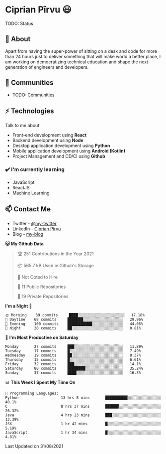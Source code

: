 # Ciprian Pîrvu 😃

TODO: Status

## 🧐 About

Apart from having the super-power of sitting on a desk and code for more than 24 hours just to deliver something that will make world a better place, I am working on democratizing technical education and shape the next generation of engineers and developers.

## 👯 Communities

-   TODO: Communities

## ⚡ Technologies

Talk to me about

-   Front-end development using **React**
-   Backend development using **Node**
-   Desktop application development using **Python**
-   Mobile application development using **Android (Kotlin)**
-   Project Management and CD/CI using **Github**

### ✔️ I'm currently learning

-   JavaScript
-   ReactJS
-   Machine Learning

## 📫 Contact Me

-   Twitter - [@my-twitter]()
-   LinkedIn - [Ciprian Pîrvu](https://www.linkedin.com/in/p%C3%AErvu-ciprian-cristian-4415991b1/)
-   Blog - [my-blog]()

<!--START_SECTION:waka-->
**🐱 My Github Data** 

> 🏆 251 Contributions in the Year 2021
 > 
> 📦 565.7 kB Used in Github's Storage 
 > 
> 🚫 Not Opted to Hire
 > 
> 📜 11 Public Repositories 
 > 
> 🔑 19 Private Repositories  
 > 
**I'm a Night 🦉** 

```text
🌞 Morning    39 commits     ████░░░░░░░░░░░░░░░░░░░░░   17.18% 
🌆 Daytime    68 commits     ███████░░░░░░░░░░░░░░░░░░   29.96% 
🌃 Evening    100 commits    ███████████░░░░░░░░░░░░░░   44.05% 
🌙 Night      20 commits     ██░░░░░░░░░░░░░░░░░░░░░░░   8.81%

```
📅 **I'm Most Productive on Saturday** 

```text
Monday       27 commits     ███░░░░░░░░░░░░░░░░░░░░░░   11.89% 
Tuesday      17 commits     █░░░░░░░░░░░░░░░░░░░░░░░░   7.49% 
Wednesday    19 commits     ██░░░░░░░░░░░░░░░░░░░░░░░   8.37% 
Thursday     15 commits     █░░░░░░░░░░░░░░░░░░░░░░░░   6.61% 
Friday       32 commits     ███░░░░░░░░░░░░░░░░░░░░░░   14.1% 
Saturday     80 commits     ████████░░░░░░░░░░░░░░░░░   35.24% 
Sunday       37 commits     ████░░░░░░░░░░░░░░░░░░░░░   16.3%

```


📊 **This Week I Spent My Time On** 

```text
💬 Programming Languages: 
Python                   13 hrs 8 mins       ██████████░░░░░░░░░░░░░░░   40.1% 
C                        8 hrs 37 mins       ██████░░░░░░░░░░░░░░░░░░░   26.32% 
Java                     4 hrs 23 mins       ███░░░░░░░░░░░░░░░░░░░░░░   13.39% 
JSX                      1 hr 42 mins        █░░░░░░░░░░░░░░░░░░░░░░░░   5.19% 
JavaScript               1 hr 34 mins        █░░░░░░░░░░░░░░░░░░░░░░░░   4.81%

```


 Last Updated on 31/08/2021
<!--END_SECTION:waka-->
